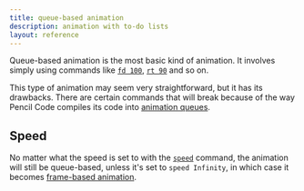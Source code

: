 ```yaml
---
title: queue-based animation
description: animation with to-do lists
layout: reference
---
```


Queue-based animation is the most basic kind of animation. It involves simply using commands like [`fd 100`](fd.html), [`rt 90`](rt.html) and so on. 

This type of animation may seem very straightforward, but it has its drawbacks. There are certain commands that will break because of the way Pencil Code compiles its code into [animation queues](animationqueues.html). 

## Speed

No matter what the speed is set to with the [`speed`](speed.html) command, the animation will still be queue-based, unless it's set to `speed Infinity`, in which case it becomes [frame-based animation](fanimation.html). 
